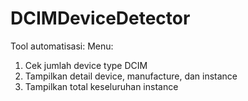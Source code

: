 # DCIMDeviceDetector
Tool automatisasi:
Menu:
1. Cek jumlah device type DCIM
2. Tampilkan detail device, manufacture, dan instance
3. Tampilkan total keseluruhan instance
